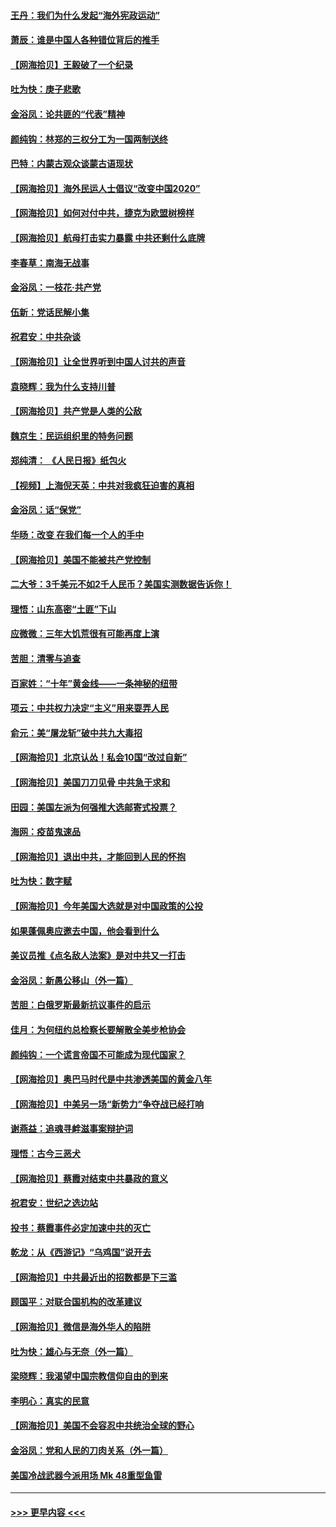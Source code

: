 #### [王丹：我们为什么发起“海外宪政运动”](../pages/nsc993/n12380286.md?t=09042102) 
#### [萧辰：谁是中国人各种错位背后的推手](../pages/nsc993/n12379800.md?t=09042102) 
#### [【网海拾贝】王毅破了一个纪录](../pages/nsc993/n12379251.md?t=09042102) 
#### [吐为快：庚子悲歌](../pages/nsc993/n12378821.md?t=09042102) 
#### [金浴凤：论共匪的“代表”精神](../pages/nsc993/n12377546.md?t=09042102) 
#### [颜纯钩：林郑的三权分工为一国两制送终](../pages/nsc993/n12377306.md?t=09042102) 
#### [巴特：内蒙古观众谈蒙古语现状](../pages/nsc993/n12376923.md?t=09042102) 
#### [【网海拾贝】海外民运人士倡议“改变中国2020”](../pages/nsc993/n12376682.md?t=09042102) 
#### [【网海拾贝】如何对付中共，捷克为欧盟树榜样](../pages/nsc993/n12374209.md?t=09042102) 
#### [【网海拾贝】航母打击实力暴露 中共还剩什么底牌](../pages/nsc993/n12371825.md?t=09042102) 
#### [李春草：南海无战事](../pages/nsc993/n12371159.md?t=09042102) 
#### [金浴凤：一枝花·共产党](../pages/nsc993/n12368757.md?t=09042102) 
#### [伍新：党话民解小集](../pages/nsc993/n12366907.md?t=09042102) 
#### [祝君安：中共杂谈](../pages/nsc993/n12366076.md?t=09042102) 
#### [【网海拾贝】让全世界听到中国人讨共的声音](../pages/nsc993/n12365569.md?t=09042102) 
#### [袁晓辉：我为什么支持川普](../pages/nsc993/n12362670.md?t=09042102) 
#### [【网海拾贝】共产党是人类的公敌](../pages/nsc993/n12363182.md?t=09042102) 
#### [魏京生：民运组织里的特务问题](../pages/nsc993/n12363010.md?t=09042102) 
#### [郑纯清： 《人民日报》纸包火](../pages/nsc993/n12362706.md?t=09042102) 
#### [【视频】上海倪天英：中共对我疯狂迫害的真相](../pages/nsc993/n12356341.md?t=09042102) 
#### [金浴凤：话“保党”](../pages/nsc993/n12361867.md?t=09042102) 
#### [华旸：改变 在我们每一个人的手中](../pages/nsc993/n12361774.md?t=09042102) 
#### [【网海拾贝】美国不能被共产党控制](../pages/nsc993/n12360271.md?t=09042102) 
#### [二大爷：3千美元不如2千人民币？美国实测数据告诉你！](../pages/nsc993/n12358563.md?t=09042102) 
#### [理悟：山东高密“土匪”下山](../pages/nsc993/n12358535.md?t=09042102) 
#### [应微微：三年大饥荒很有可能再度上演](../pages/nsc993/n12358523.md?t=09042102) 
#### [苦胆：清零与追查](../pages/nsc993/n12358501.md?t=09042102) 
#### [百家姓：“十年”黄金线——一条神秘的纽带](../pages/nsc993/n12358319.md?t=09042102) 
#### [项云：中共权力决定“主义”用来耍弄人民](../pages/nsc993/n12358172.md?t=09042102) 
#### [俞元：美“屠龙斩”破中共九大毒招](../pages/nsc993/n12357822.md?t=09042102) 
#### [【网海拾贝】北京认怂！私会10国“改过自新”](../pages/nsc993/n12357784.md?t=09042102) 
#### [【网海拾贝】美国刀刀见骨 中共急于求和](../pages/nsc993/n12355511.md?t=09042102) 
#### [田园：美国左派为何强推大选邮寄式投票？](../pages/nsc993/n12352963.md?t=09042102) 
#### [海网：疫苗鬼速品](../pages/nsc993/n12354438.md?t=09042102) 
#### [【网海拾贝】退出中共，才能回到人民的怀抱](../pages/nsc993/n12352634.md?t=09042102) 
#### [吐为快：数字赋](../pages/nsc993/n12352317.md?t=09042102) 
#### [【网海拾贝】今年美国大选就是对中国政策的公投](../pages/nsc993/n12350973.md?t=09042102) 
#### [如果蓬佩奥应邀去中国，他会看到什么](../pages/nsc993/n12350945.md?t=09042102) 
#### [美议员推《点名敌人法案》是对中共又一打击](../pages/nsc993/n12350765.md?t=09042102) 
#### [金浴凤：新愚公移山（外一篇）](../pages/nsc993/n12350253.md?t=09042102) 
#### [苦胆：白俄罗斯最新抗议事件的启示](../pages/nsc993/n12349989.md?t=09042102) 
#### [佳月：为何纽约总检察长要解散全美步枪协会](../pages/nsc993/n12349939.md?t=09042102) 
#### [颜纯钩：一个谎言帝国不可能成为现代国家？](../pages/nsc993/n12349898.md?t=09042102) 
#### [【网海拾贝】奥巴马时代是中共渗透美国的黄金八年](../pages/nsc993/n12349284.md?t=09042102) 
#### [【网海拾贝】中美另一场“新势力”争夺战已经打响](../pages/nsc993/n12346998.md?t=09042102) 
#### [谢燕益：追魂寻衅滋事案辩护词](../pages/nsc993/n12346892.md?t=09042102) 
#### [理悟：古今三恶犬](../pages/nsc993/n12345190.md?t=09042102) 
#### [【网海拾贝】蔡霞对结束中共暴政的意义](../pages/nsc993/n12344263.md?t=09042102) 
#### [祝君安：世纪之选边站](../pages/nsc993/n12342382.md?t=09042102) 
#### [投书：蔡霞事件必定加速中共的灭亡](../pages/nsc993/n12341881.md?t=09042102) 
#### [乾龙：从《西游记》“乌鸡国”说开去](../pages/nsc993/n12341690.md?t=09042102) 
#### [【网海拾贝】中共最近出的招数都是下三滥](../pages/nsc993/n12341593.md?t=09042102) 
#### [顾国平：对联合国机构的改革建议](../pages/nsc993/n12339928.md?t=09042102) 
#### [【网海拾贝】微信是海外华人的陷阱](../pages/nsc993/n12338868.md?t=09042102) 
#### [吐为快：雄心与无奈（外一篇）](../pages/nsc993/n12338132.md?t=09042102) 
#### [梁晓辉：我渴望中国宗教信仰自由的到来](../pages/nsc993/n12336657.md?t=09042102) 
#### [李明心：真实的民意](../pages/nsc993/n12336089.md?t=09042102) 
#### [【网海拾贝】美国不会容忍中共统治全球的野心](../pages/nsc993/n12336063.md?t=09042102) 
#### [金浴凤：党和人民的刀肉关系（外一篇）](../pages/nsc993/n12335834.md?t=09042102) 
#### [美国冷战武器今派用场 Mk 48重型鱼雷](../pages/nsc993/n12335354.md?t=09042102) 

----
#### [ >>> 更早内容 <<< ](../indexes/nsc993-earlier.md)
